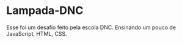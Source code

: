 # Lampada-DNC
Esse foi um desafio feito pela escola DNC.
Ensinando um pouco de JavaScript, HTML, CSS.
